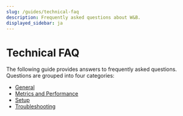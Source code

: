 ```yaml
---
slug: /guides/technical-faq
description: Frequently asked questions about W&B.
displayed_sidebar: ja
---
```


# Technical FAQ


The following guide provides answers to frequently asked questions. Questions are grouped into four categories:

* [General](./general.md)
* [Metrics and Performance](./metrics-and-performance.md)
* [Setup](./setup.md)
* [Troubleshooting](./troubleshooting.md)
